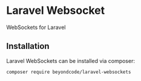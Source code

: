 # Laravel Websocket
WebSockets for Laravel

## Installation
Laravel WebSockets can be installed via composer:
```
composer require beyondcode/laravel-websockets
```
